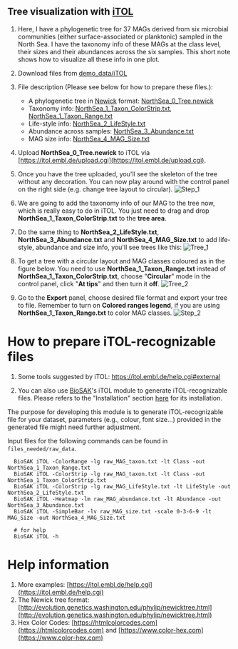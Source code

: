 
## Tree visualization with [iTOL](https://itol.embl.de)

1. Here, I have a phylogenetic tree for 37 MAGs derived from six microbial communities (either surface-associated or planktonic) sampled in the North Sea.
I have the taxonomy info of these MAGs at the class level, their sizes and their abundances across the six samples.
This short note shows how to visualize all these info in one plot.

1. Download files from [demo_data/iTOL](../demo_data/iTOL)

1. File description (Please see below for how to prepare these files.):

    + A phylogenetic tree in [Newick](http://evolution.genetics.washington.edu/phylip/newicktree.html) format: [NorthSea_0_Tree.newick](files_needed/NorthSea_0_Tree.newick)
    + Taxonomy info: [NorthSea_1_Taxon_ColorStrip.txt](files_needed/NorthSea_1_Taxon_ColorStrip.txt), [NorthSea_1_Taxon_Range.txt](files_needed/NorthSea_1_Taxon_Range.txt)
    + Life-style info: [NorthSea_2_LifeStyle.txt](files_needed/NorthSea_2_LifeStyle.txt)
    + Abundance across samples: [NorthSea_3_Abundance.txt](files_needed/NorthSea_3_Abundance.txt)
    + MAG size info: [NorthSea_4_MAG_Size.txt](files_needed/NorthSea_4_MAG_Size.txt)

1. Upload **NorthSea_0_Tree.newick** to iTOL via [https://itol.embl.de/upload.cgi](https://itol.embl.de/upload.cgi).

1. Once you have the tree uploaded, you'll see the skeleton of the tree without any decoration. 
You can now play around with the control panel on the right side (e.g. change tree layout to circular).
![Step_1](figures/Step_1.jpg)

1. We are going to add the taxonomy info of our MAG to the tree now, which is really easy to do in iTOL. 
You just need to drag and drop **NorthSea_1_Taxon_ColorStrip.txt**  to the **tree area**.

1. Do the same thing to **NorthSea_2_LifeStyle.txt**, **NorthSea_3_Abundance.txt** and **NorthSea_4_MAG_Size.txt** to add life-style, abundance and size info, 
you'll see trees like this:
![Tree_1](figures/Tree_1.jpg)

1. To get a tree with a circular layout and MAG classes coloured as in the figure below. 
You need to use **NorthSea_1_Taxon_Range.txt** instead of **NorthSea_1_Taxon_ColorStrip.txt**,
choose "**Circular**" mode in the control panel, click "**At tips**" and then turn it **off**.
![Tree_2](figures/Tree_2.jpg)

1. Go to the **Export** panel, choose desired file format and export your tree to file. 
Remember to turn on **Colored ranges legend**, if you are using **NorthSea_1_Taxon_Range.txt** to color MAG classes.
![Step_2](figures/Step_2.jpg)


# How to prepare iTOL-recognizable files

1. Some tools suggested by iTOL: https://itol.embl.de/help.cgi#external

2. You can also use [BioSAK](https://github.com/songweizhi/BioSAK)'s iTOL module to generate iTOL-recognizable files. Please refers to the "Installation" section [here](https://github.com/songweizhi/BioSAK) for its installation.
    
  The purpose for developing this module is to generate iTOL-recognizable file for your dataset, 
  parameters (e.g., colour, font size...) provided in the generated file might need 
  further adjustment.
  
  Input files for the following commands can be found in `files_needed/raw_data`.
     
      BioSAK iTOL -ColorRange -lg raw_MAG_taxon.txt -lt Class -out NorthSea_1_Taxon_Range.txt
      BioSAK iTOL -ColorStrip -lg raw_MAG_taxon.txt -lt Class -out NorthSea_1_Taxon_ColorStrip.txt
      BioSAK iTOL -ColorStrip -lg raw_MAG_LifeStyle.txt -lt LifeStyle -out NorthSea_2_LifeStyle.txt
      BioSAK iTOL -Heatmap -lm raw_MAG_abundance.txt -lt Abundance -out NorthSea_3_Abundance.txt
      BioSAK iTOL -SimpleBar -lv raw_MAG_size.txt -scale 0-3-6-9 -lt MAG_Size -out NorthSea_4_MAG_Size.txt
      
      # for help
      BioSAK iTOL -h


# Help information

1. More examples: [https://itol.embl.de/help.cgi](https://itol.embl.de/help.cgi)
1. The Newick tree format: [http://evolution.genetics.washington.edu/phylip/newicktree.html](http://evolution.genetics.washington.edu/phylip/newicktree.html)
1. Hex Color Codes: [https://htmlcolorcodes.com](https://htmlcolorcodes.com) and [https://www.color-hex.com](https://www.color-hex.com)
